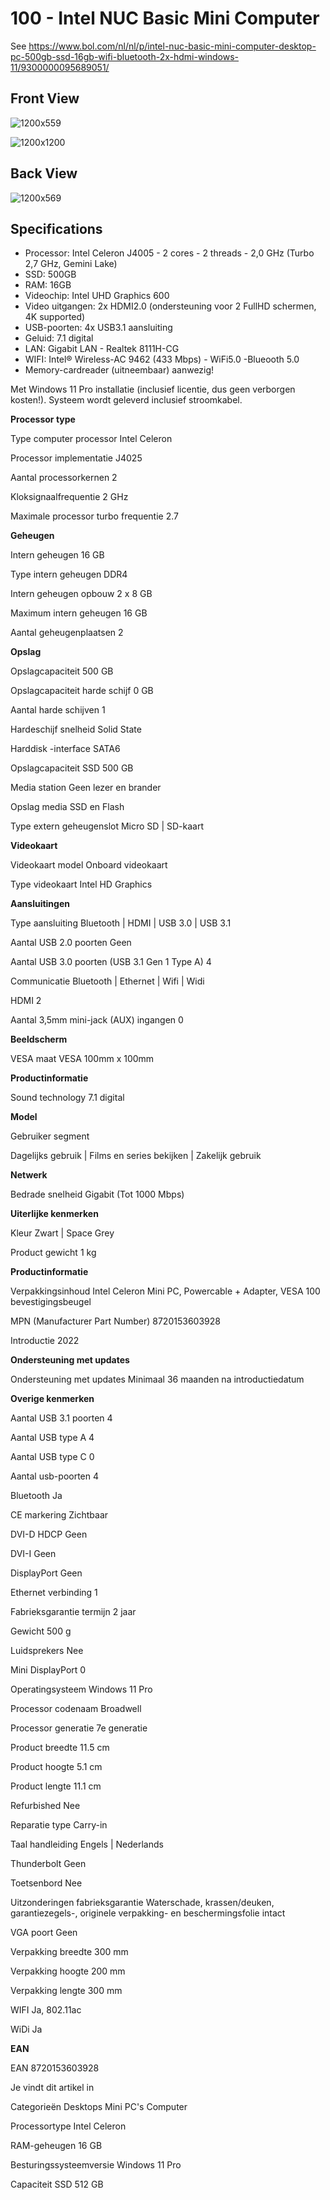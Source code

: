 # 100 - Intel NUC Basic Mini Computer

See https://www.bol.com/nl/nl/p/intel-nuc-basic-mini-computer-desktop-pc-500gb-ssd-16gb-wifi-bluetooth-2x-hdmi-windows-11/9300000095689051/

## Front View

![1200x559](https://user-images.githubusercontent.com/1499433/197291873-4d3ac344-a63d-47f6-a13c-41d3c6ab9dd5.jpg)

![1200x1200](https://user-images.githubusercontent.com/1499433/197292129-c452a086-bc6f-4508-9158-b21a823c9728.jpg)

## Back View

![1200x569](https://user-images.githubusercontent.com/1499433/197291603-b1f72c2b-1f31-4cd4-a405-f063d46dc859.jpg)

## Specifications

- Processor: Intel Celeron J4005 - 2 cores - 2 threads - 2,0 GHz (Turbo 2,7 GHz, Gemini Lake)
- SSD: 500GB
- RAM: 16GB
- Videochip: Intel UHD Graphics 600
- Video uitgangen: 2x HDMI2.0 (ondersteuning voor 2 FullHD schermen, 4K supported)
- USB-poorten: 4x USB3.1 aansluiting
- Geluid: 7.1 digital
- LAN: Gigabit LAN - Realtek 8111H-CG
- WIFI: Intel® Wireless-AC 9462 (433 Mbps) - WiFi5.0
 -Blueooth 5.0
- Memory-cardreader (uitneembaar) aanwezig!

Met Windows 11 Pro installatie (inclusief licentie, dus geen verborgen kosten!).
Systeem wordt geleverd inclusief stroomkabel.

**Processor type**

Type computer processor 
Intel Celeron

Processor implementatie 
J4025

Aantal processorkernen
2

Kloksignaalfrequentie 
2 GHz

Maximale processor turbo frequentie
2.7

**Geheugen**

Intern geheugen 
16 GB

Type intern geheugen 
DDR4

Intern geheugen opbouw
2 x 8 GB

Maximum intern geheugen 
16 GB

Aantal geheugenplaatsen
2

**Opslag**

Opslagcapaciteit 
500 GB

Opslagcapaciteit harde schijf
0 GB

Aantal harde schijven
1

Hardeschijf snelheid 
Solid State

Harddisk -interface
SATA6

Opslagcapaciteit SSD
500 GB

Media station
Geen lezer en brander

Opslag media
SSD en Flash

Type extern geheugenslot
Micro SD | SD-kaart

**Videokaart**

Videokaart model
Onboard videokaart

Type videokaart 
Intel HD Graphics

**Aansluitingen**

Type aansluiting
Bluetooth | HDMI | USB 3.0 | USB 3.1

Aantal USB 2.0 poorten
Geen

Aantal USB 3.0 poorten (USB 3.1 Gen 1 Type A)
4

Communicatie
Bluetooth | Ethernet | Wifi | Widi

HDMI 
2

Aantal 3,5mm mini-jack (AUX) ingangen
0

**Beeldscherm**

VESA maat
VESA 100mm x 100mm

**Productinformatie**

Sound technology
7.1 digital

**Model**

Gebruiker segment

Dagelijks gebruik | Films en series bekijken | Zakelijk gebruik

**Netwerk**

Bedrade snelheid 
Gigabit (Tot 1000 Mbps)

**Uiterlijke kenmerken**

Kleur
Zwart | Space Grey

Product gewicht
1 kg

**Productinformatie**

Verpakkingsinhoud 
Intel Celeron Mini PC, Powercable + Adapter, VESA 100 bevestigingsbeugel

MPN (Manufacturer Part Number)
8720153603928

Introductie
2022

**Ondersteuning met updates**

Ondersteuning met updates 
Minimaal 36 maanden na introductiedatum

**Overige kenmerken**

Aantal USB 3.1 poorten
4

Aantal USB type A
4

Aantal USB type C
0

Aantal usb-poorten
4

Bluetooth 
Ja

CE markering
Zichtbaar

DVI-D HDCP
Geen

DVI-I
Geen

DisplayPort
Geen

Ethernet verbinding 
1

Fabrieksgarantie termijn 
2 jaar

Gewicht
500 g

Luidsprekers
Nee

Mini DisplayPort
0

Operatingsysteem 
Windows 11 Pro

Processor codenaam
Broadwell

Processor generatie
7e generatie

Product breedte
11.5 cm

Product hoogte
5.1 cm

Product lengte
11.1 cm

Refurbished
Nee

Reparatie type 
Carry-in

Taal handleiding
Engels | Nederlands

Thunderbolt
Geen

Toetsenbord
Nee

Uitzonderingen fabrieksgarantie 
Waterschade, krassen/deuken, garantiezegels-, originele verpakking- en beschermingsfolie intact

VGA poort
Geen

Verpakking breedte
300 mm

Verpakking hoogte
200 mm

Verpakking lengte
300 mm

WIFI 
Ja, 802.11ac

WiDi
Ja

**EAN**

EAN
8720153603928

Je vindt dit artikel in

Categorieën
Desktops Mini PC's Computer

Processortype
Intel Celeron

RAM-geheugen
16 GB

Besturingssysteemversie
Windows 11 Pro

Capaciteit SSD
512 GB
